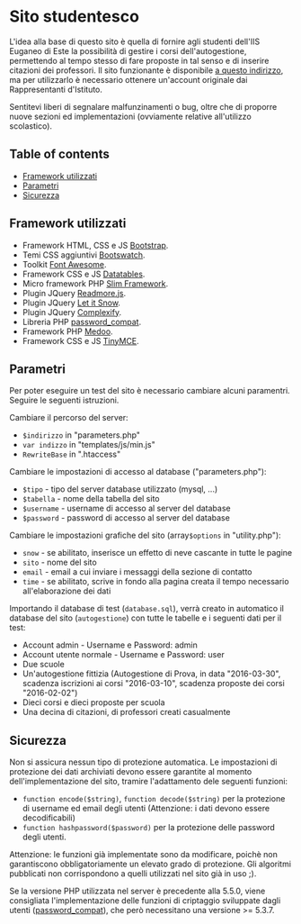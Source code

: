 # Sito studentesco
L'idea alla base di questo sito è quella di fornire agli studenti dell'IIS Euganeo di Este la possibilità di gestire i corsi dell'autogestione, permettendo al tempo stesso di fare proposte in tal senso e di inserire citazioni dei professori.
Il sito funzionante è disponibile [a questo indirizzo](http://www.itiseuganeo.altervista.org/), ma per utilizzarlo è necessario ottenere un'account originale dai Rappresentanti d'Istituto.

Sentitevi liberi di segnalare malfunzinamenti o bug, oltre che di proporre nuove sezioni ed implementazioni (ovviamente relative all'utilizzo scolastico).

## Table of contents
 * [Framework utilizzati](#framework-utilizzati)
 * [Parametri](#parametri)
 * [Sicurezza](#sicurezza)


## Framework utilizzati
 * Framework HTML, CSS e JS [Bootstrap](http://getbootstrap.com/). 
 * Temi CSS aggiuntivi [Bootswatch](http://bootswatch.com/).
 * Toolkit [Font Awesome](https://fortawesome.github.io/Font-Awesome/).
 * Framework CSS e JS [Datatables](https://datatables.net/).
 * Micro framework PHP [Slim Framework](http://www.slimframework.com/).
 * Plugin JQuery [Readmore.js](https://github.com/jedfoster/Readmore.js).
 * Plugin JQuery [Let it Snow](https://github.com/peachananr/let_it_snow).
 * Plugin JQuery [Complexify](https://github.com/danpalmer/jquery.complexify.js).
 * Libreria PHP [password_compat](https://github.com/ircmaxell/password_compat).
 * Framework PHP [Medoo](http://medoo.in/).
 * Framework CSS e JS [TinyMCE](http://www.tinymce.com/).
 
## Parametri
Per poter eseguire un test del sito è necessario cambiare alcuni paramentri. Seguire le seguenti istruzioni.

Cambiare il percorso del server:
 * `$indirizzo` in "parameters.php"
 * `var indizzo` in "templates/js/min.js"
 * `RewriteBase` in ".htaccess"

Cambiare le impostazioni di accesso al database ("parameters.php"):
 * `$tipo`  - tipo del server database utilizzato (mysql, ...)
 * `$tabella` - nome della tabella del sito
 * `$username` - username di accesso al server del database
 * `$password` - password di accesso al server del database
 
Cambiare le impostazioni grafiche del sito (array`$options` in "utility.php"):
 * `snow`  - se abilitato, inserisce un effetto di neve cascante in tutte le pagine
 * `sito`  - nome del sito
 * `email`  - email a cui inviare i messaggi della sezione di contatto
 * `time`  - se abilitato, scrive in fondo alla pagina creata il tempo necessario all'elaborazione dei dati

Importando il database di test (`database.sql`), verrà creato in automatico il database del sito (`autogestione`) con tutte le tabelle e i seguenti dati per il test:
 * Account admin - Username e Password: admin
 * Account utente normale - Username e Password: user
 * Due scuole
 * Un'autogestione fittizia (Autogestione di Prova, in data "2016-03-30",  scadenza iscrizioni ai corsi "2016-03-10", scadenza proposte dei corsi "2016-02-02")
 * Dieci corsi e dieci proposte per scuola
 * Una decina di citazioni, di professori creati casualmente

## Sicurezza
Non si assicura nessun tipo di protezione automatica.
Le impostazioni di protezione dei dati archiviati devono essere garantite al momento dell'implementazione del sito, tramire l'adattamento dele seguenti funzioni:
 * `function encode($string)`, `function decode($string)`  per la protezione di username ed email degli utenti (Attenzione: i dati devono essere decodificabili)
 * `function hashpassword($password)` per la protezione delle password degli utenti.

Attenzione: le funzioni già implementate sono da modificare, poichè non garantiscono obbligatoriamente un elevato grado di protezione. Gli algoritmi pubblicati non corrispondono a quelli utilizzati nel sito già in uso ;).

Se la versione PHP utilizzata nel server è precedente alla 5.5.0, viene consigliata l'implementazione delle funzioni di criptaggio sviluppate dagli utenti ([password_compat](https://github.com/ircmaxell/password_compat)), che però necessitano una versione >= 5.3.7.
